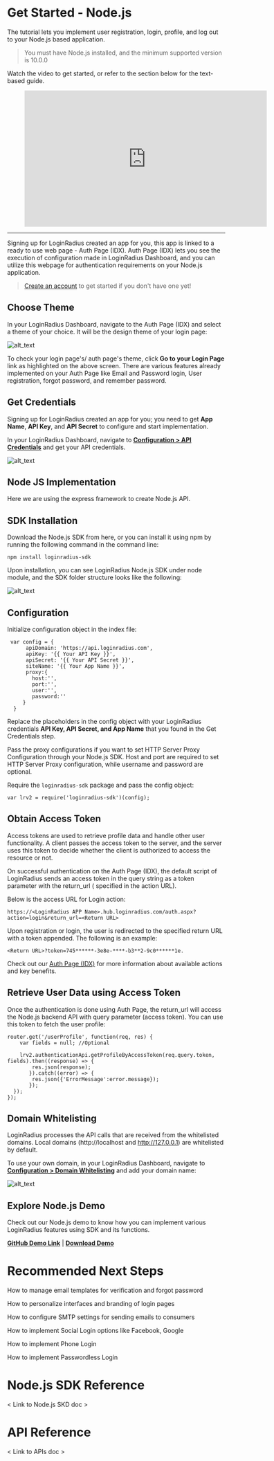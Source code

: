 # Get Started - Node.js

The tutorial lets you implement user registration, login, profile, and log out to your Node.js based application. 



> You must have Node.js installed, and the minimum supported version is 10.0.0

Watch the video to get started, or refer to the section below for the text-based guide.


<figure class="video_container">
<iframe width="560" height="315" src="https://www.youtube.com/embed/efM46qNSaeg" frameborder="0" allow="accelerometer; autoplay; clipboard-write; encrypted-media; gyroscope; picture-in-picture" allowfullscreen></iframe></figure>

---------------------------------------------------

Signing up for LoginRadius created an app for you, this app is linked to a ready to use web page - Auth Page (IDX). Auth Page (IDX) lets you see the execution of configuration made in LoginRadius Dashboard, and you can utilize this webpage for authentication requirements on your Node.js application.


> [Create an account](https://accounts.loginradius.com/auth.aspx?return_url=https://dashboard.loginradius.com/login&action=register) to get started if you don't have one yet!




## Choose Theme

In your LoginRadius Dashboard, navigate to the Auth Page (IDX) and select a theme of your choice. It will be the design theme of your login page:

![alt_text](images/image1.png "image_tooltip")


To check your login page's/ auth page's theme, click **Go to your Login Page** link as highlighted on the above screen. There are various features already implemented on your Auth Page like Email and Password login, User registration, forgot password, and remember password. 


## Get Credentials

Signing up for LoginRadius created an app for you; you need to get **App Name**, **API Key**, and **API Secret** to configure and start implementation.

In your LoginRadius Dashboard, navigate to **[Configuration > API Credentials](https://dashboard.loginradius.com/configuration)** and get your API credentials.


![alt_text](images/image2.png "image_tooltip")



## Node JS Implementation

Here we are using the express framework to create Node.js API.

## SDK Installation

Download the Node.js SDK from here, or you can install it using npm by running the following command in the command line:

`npm install loginradius-sdk`

Upon installation, you can see LoginRadius Node.js SDK under node module, and the SDK folder structure looks like the following:

![alt_text](images/images4.png "image_tooltip")

## Configuration

Initialize configuration object in the index file:
```
 var config = {
      apiDomain: 'https://api.loginradius.com',
      apiKey: '{{ Your API Key }}',
      apiSecret: '{{ Your API Secret }}',
      siteName: '{{ Your App Name }}',
      proxy:{
        host:'',
        port:'',
        user:'',
        password:''
     }
  }
```

Replace the placeholders in the config object with your LoginRadius credentials **API Key, API Secret, and App Name** that you found in the Get Credentials step.

Pass the proxy configurations if you want to set HTTP Server Proxy Configuration through your Node.js SDK. Host and port are required to set HTTP Server Proxy configuration, while username and password are optional.

Require the `loginradius-sdk` package and pass the config object:

`var lrv2 = require('loginradius-sdk')(config);`



##  Obtain Access Token

Access tokens are used to retrieve profile data and handle other user functionality. A client passes the access token to the server, and the server uses this token to decide whether the client is authorized to access the resource or not.


On successful authentication on the Auth Page (IDX), the default script of LoginRadius sends an access token in the query string as a token parameter with the return_url ( specified in the action URL).

Below is the access URL for Login action:


`https://<LoginRadius APP Name>.hub.loginradius.com/auth.aspx?action=login&return_url=<Return URL>`

Upon registration or login, the user is redirected to the specified return URL with a token appended. The following is an example:

`<Return URL>?token=745******-3e8e-****-b3**2-9c0******1e.`

Check out our [Auth Page (IDX)](https://www.loginradius.com/docs/developer/concepts/idx-overview/) for more information about available actions and key benefits.

## Retrieve User Data using Access Token

Once the authentication is done using Auth Page, the return_url will access the Node.js backend API with query parameter (access token). You can use this token to fetch the user profile:

```
router.get('/userProfile', function(req, res) {
    var fields = null; //Optional

    lrv2.authenticationApi.getProfileByAccessToken(req.query.token, fields).then((response) => {
        res.json(response);   
       }).catch((error) => {
        res.json({'ErrorMessage':error.message});   
       });
  });
});
```
##  Domain Whitelisting

LoginRadius processes the API calls that are received from the whitelisted domains. Local domains (http://localhost and http://127.0.0.1) are whitelisted by default. 

To use your own domain, in your LoginRadius Dashboard, navigate to **[Configuration > Domain Whitelisting](https://dashboard.loginradius.com/configuration)** and add your domain name:

![alt_text](images/image5.png "image_tooltip")



##  Explore Node.js Demo

Check out our Node.js demo to know how you can implement various LoginRadius features using SDK and its functions.

**[GitHub Demo Link](https://github.com/LoginRadius/login-page-demos/blob/master/node-idx-demo)**   |   **[Download Demo](https://gitlab.com/loginradius/product/pioneer/hostedpagebackup/-/archive/dev/hostedpagebackup-dev.zip)**   


# Recommended Next Steps

How to manage email templates for verification and forgot password

How to personalize interfaces and branding of login pages

How to configure SMTP settings for sending emails to consumers

How to implement Social Login options like Facebook, Google

How to implement Phone Login

How to implement Passwordless Login


# Node.js SDK Reference

< Link to Node.js SKD doc >


# API Reference

< Link to APIs doc >
